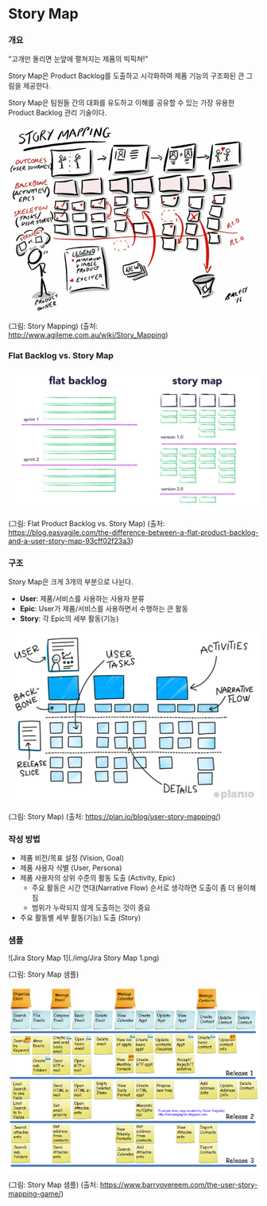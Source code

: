 # Story Map

### 개요

"고개만 돌리면 눈앞에 펼쳐지는 제품의 빅픽쳐!"

Story Map은 Product Backlog를 도출하고 시각화하여 제품 기능의 구조화된 큰 그림을 제공한다.

Story Map은 팀원들 간의 대화를 유도하고 이해를 공유할 수 있는 가장 유용한 Product Backlog 관리 기술이다.

![image2020-6-24_16-40-12](./img/image2020-6-24_16-40-12.png)

(그림: Story Mapping) (출처: http://www.agileme.com.au/wiki/Story_Mapping)

### Flat Backlog vs. Story Map

![image2020-6-24_16-40-43](./img/image2020-6-24_16-40-43.png)

(그림: Flat Product Backlog vs. Story Map) (출처: https://blog.easyagile.com/the-difference-between-a-flat-product-backlog-and-a-user-story-map-93cff02f23a3)

### 구조

Story Map은 크게 3개의 부분으로 나뉜다.

- **User**: 제품/서비스를 사용하는 사용자 분류
- **Epic**: User가 제품/서비스를 사용하면서 수행하는 큰 활동
- **Story**: 각 Epic의 세부 활동(기능)

![image2020-6-24_16-41-39](./img/image2020-6-24_16-41-39.png)

(그림: Story Map) (출처: https://plan.io/blog/user-story-mapping/)

### 작성 방법

- 제품 비전/목표 설정 (Vision, Goal)
- 제품 사용자 식별 (User, Persona)
- 제품 사용자의 상위 수준의 활동 도출 (Activity, Epic)
  - 주요 활동은 시간 연대(Narrative Flow) 순서로 생각하면 도출이 좀 더 용이해짐
  - 범위가 누락되지 않게 도출하는 것이 중요
- 주요 활동별 세부 활동(기능) 도출 (Story)

### 샘플

![Jira Story Map 1](./img/Jira Story Map 1.png)

(그림: Story Map 샘플)

![image2020-6-24_16-44-30](./img/image2020-6-24_16-44-30.png)

(그림: Story Map 샘플) (출처: https://www.barryovereem.com/the-user-story-mapping-game/)
